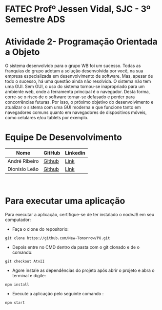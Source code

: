 # FATEC Profº Jessen Vidal, SJC - 3º Semestre ADS

# Atividade 2- Programação Orientada a Objeto

O sistema desenvolvido para o grupo WB foi um sucesso. Todas as franquias do grupo adotam a solução desenvolvida por você, na sua empresa especializada em desenvolvimento de software. Mas, apesar de todo o sucesso, há uma questão ainda não resolvida. O sistema não tem uma GUI. Sem GUI, o uso do sistema tornou-se inapropriado para um ambiente web, onde a ferramenta principal é o navegador. Desta forma, corre-se o risco de o software tornar-se defasado e perder para concorrências futuras. Por isso, o próximo objetivo do desenvolvimento e atualizar o sistema com uma GUI moderna e que funcione tanto em navegadores comuns quanto em navegadores de dispositivos móveis, como celulares e/ou tablets por exemplo.


# Equipe De Desenvolvimento 

Nome            | GitHub                                                       | Linkedin |
 |-----------------|--------------------------------------------------------------|----------|
| André Ribeiro   | <a href="https://github.com/New-Tomorrow" target="_blank">Github</a> | <a href="https://www.linkedin.com/in/andre-ramos-ribeiro-320621226/" target="_blank">Link</a>| |
| Dionísio Leão   | <a href="https://github.com/dsslleagion" target="_blank">Github</a> | <a href="https://www.linkedin.com/in/dionisio-samuel-dos-santos-le%C3%A3o-616848226/" target="_blank">Link</a>|
<br>

# Para executar uma aplicação

Para executar a aplicação, certifique-se de ter instalado o nodeJS em seu computador:


- Faça o  clone do repositorio:

```
git clone https://github.com/New-Tomorrow/PO.git
```

- Depois entre no CMD dentro da pasta com o git clonado e de o comando:

```
git checkout AtvII
```

- Agore instale as dependências do projeto após abrir o projeto e abra o terminal e digite:
```
npm install
```
- Execute a aplicação pelo seguinte comando :
```
npm start
```
